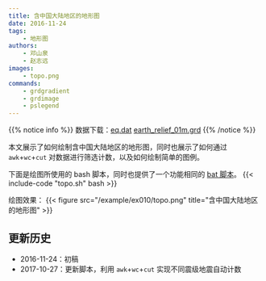 ```yaml
---
title: 含中国大陆地区的地形图
date: 2016-11-24
tags:
    - 地形图
authors:
    - 邓山泉
    - 赵志远
images:
    - topo.png
commands:
    - grdgradient
    - grdimage
    - pslegend
---
```


{{% notice info %}}
数据下载：[eq.dat](/example/ex010/eq.dat) [earth_relief_01m.grd](http://mirrors.ustc.edu.cn/gmt/data/)
{{% /notice %}}

本文展示了如何绘制含中国大陆地区的地形图，同时也展示了如何通过 `awk`+`wc`+`cut` 对数据进行筛选计数，以及如何绘制简单的图例。

下面是绘图所使用的 bash 脚本，同时也提供了一个功能相同的 [bat 脚本](/example/ex010/topo.bat)。
{{< include-code "topo.sh" bash >}}

绘图效果：
{{< figure src="/example/ex010/topo.png" title="含中国大陆地区的地形图" >}}

## 更新历史

- 2016-11-24：初稿
- 2017-10-27：更新脚本，利用 `awk`+`wc`+`cut` 实现不同震级地震自动计数
